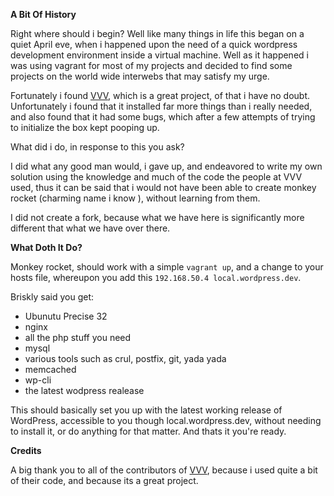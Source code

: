 **A Bit Of History**

Right where should i begin? Well like many things in life this began on a quiet April eve, when i happened upon the need of a quick wordpress development environment inside a virtual machine. Well as it happened i was using vagrant for most of my projects and decided to find some projects on the world wide interwebs that may satisfy my urge.

Fortunately i found [VVV](https://github.com/Varying-Vagrant-Vagrants/VVV), which is a great project, of that i have no doubt. Unfortunately i found that it installed far more things than i really needed, and also found that it had some bugs, which after a few attempts of trying to initialize the box kept pooping up.

What did i do, in response to this you ask?

I did what any good man would, i gave up, and endeavored to write my own solution using the knowledge and much of the code the people at VVV used, thus it can be said that i would not have been able to create monkey rocket (charming name i know ), without learning from them. 

I did not create a fork, because what we have here is significantly more different that what we have over there.

**What Doth It Do?**

Monkey rocket, should work with a simple ```vagrant up```, and a change to your hosts file, whereupon you add this ```192.168.50.4 local.wordpress.dev```. 

Briskly said you get:

* Ubunutu Precise 32
* nginx
* all the php stuff you need
* mysql
* various tools such as crul, postfix, git, yada yada
* memcached
* wp-cli
* the latest wodpress realease

This should basically set you up with the latest working release of WordPress, accessible to you though local.wordpress.dev, without needing to install it, or do anything for that matter. And thats it you're ready. 

**Credits** 

A big thank you to all of the contributors of [VVV](https://github.com/Varying-Vagrant-Vagrants/VVV), because i used quite a bit of their code, and because its a great project. 